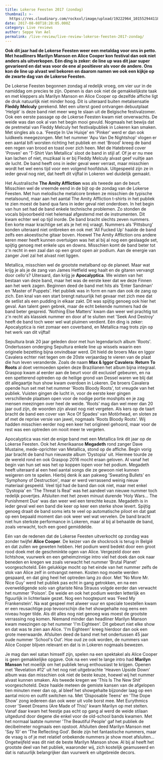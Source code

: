 ```yaml
---
title: Lokerse Feesten 2017 (zondag)
thumbnail: >-
  https://res.cloudinary.com/rockxxl/image/upload/19222964_10155294411888654_6270644261494970201_o.jpg
date: 2017-08-08T18:28:05.000Z
category: Live reviews
author: Seppe Van Ael
permalink: /live-review/live-review-lokerse-feesten-2017-zondag/
---
```

**Ook dit jaar had de Lokerse Feesten weer een metaldag voor ons in petto. Met headliners Marilyn Manson en Alice Cooper kon festival dan ook niet anders als uitverkopen. Eén ding is zeker: de line up was dit jaar super gevarieerd en dat was voor de ene al positiever als voor de andere. Ons kon de line up alvast wel bekoren en daarom namen we ook een kijkje op de zwarte dag van de Lokerse Feesten.**

De Lokerse Feesten begonnen zondag al redelijk vroeg, om vier uur in de namiddag om precies te zijn. Openen is dan ook niet de gemakkelijkste taak en met kleppers als Marilyn Manson en Alice Cooper op dezelfde affiche ligt de druk natuurlijk niet minder hoog. Dit is uiteraard buiten metalsensatie **Fleddy Melculy** gerekend. Met een uiterst goed ontvangen debuutplaat 'Helgië' is deze band niet meer weg te slaan uit de Belgische festivalzomer. Ook een eerste passage op de Lokerse Feesten kwam niet onverwachts. De weide was dan ook al van het begin mooi gevuld. Nogmaals het bewijs dat de pretmetal van Fleddy Melculy het festivalpubliek in Lokeren kan smaken. Met singles als o.a. 'Feestje In Uw Huisje' en 'Pinker' werd er dan ook luidkeels meegezongen. Met het nummer 'Apu Van De Nightshop' vlogen er een aantal bifi worsten richting het publiek en met 'Brood' kreeg de band een regen van brood en toast over zich heen. Met de Hatebreed cover 'Proven' en 'T-Shirt Van Metallica' sloot de band in stijl af. Of je er nu mee kan lachen of niet, muzikaal is er bij Fleddy Melculy alvast geef vuiltje aan de lucht. De band heeft ons in ieder geval weer verrast, maar misschien wordt het wel eens tijd voor een volgend hoofdstuk. Uitgespeeld zijn ze in ieder geval nog niet, dat heeft dit vijftal in Lokeren wel duidelijk gemaakt.

Het Australische **The Amity Affliction** was als tweede aan de beurt. Misschien wel de vreemde eend in de bijt op de zondag van de Lokerse Feesten. Met hun melodische metalcore breken ze misschien de typische metalsound, maar aan het aantal The Amity Affliction t-shirts in het publiek te zien moest de band qua fans in ieder geval niet onderdoen. In het begin van hun set had de band enkele technische problemen. Zo stonden de vocals bijvoorbeeld niet helemaal afgestemd met de instrumenten. Dit kwam echter wel op tijd inorde. De band bracht slechts zeven nummers. Een korte maar krachtige set als je het mij vraagt. Nummers als 'Pittsburg' konden uiteraard niet ontbreken en ook met 'All Fucked Up' haalde de band zelfs een akoestische gitaar boven. Hoewel The Amity Affliction ons andere keren meer heeft kunnen overtuigen was het al bij al nog een geslaagde set, spijtig genoeg met enkele ups en downs. Misschien komt de band beter tot z'n recht in een zaal dan op een groot open air podium. Aan de energie van zanger Joel zal het alvast niet liggen.

Metallica, misschien wel de grootste metalband op de planeet. Maar wat krijg je als je de zang van James Hetfield weg haalt en de gitaren vervangt door cello's? Uiteraard, dan krijg je **Apocalyptica**. We wisten van het bestaan van deze band, maar het was de eerste keer dat we deze Finnen aan het werk zagen. Beginnen deed de band met hits als 'Enter Sandman' en 'Master of Puppets'. Het publiek was in form en nam dan ook de zang op zich. Een knal van een start brengt natuurlijk het gevaar met zich mee dat de setlist als een pudding in elkaar zakt. Dit was spijtig genoeg ook hier het geval. Aan talent geen gebrek, maar de echt bekende nummers had de band beter gespreid. 'Nothing Else Matters' kwam dan weer wel prachtig tot z'n recht als klassiek nummer en door af te sluiten met 'Seek And Destroy' heeft de band toch weer wel wat pluimen verdient. Eén ding is zeker: Apocalyptica is niet zomaar een coverband, en Metallica mag trots zijn op het werk van dit vijftal!

Sepultura brak 20 jaar geleden door met hun legendarisch album 'Roots'. Ondertussen onderging Sepultura enkele line up wissels waarin een originele bezetting bijna onvindbaar werd. Dit hield de broers Max en Iggor Cavalera echter niet tegen om de 20ste verjaardag te vieren van de plaat die hun leven veranderde. Zoals de naam **Max & Iggor Cavalera: Return To Roots** al doet vermoeden spelen deze Brazilianen het album bijna integraal. Graspop kwam al eerder aan de beurt voor dit exclusief gebeuren, en na een spetterend optreden op de heilige grond van Dessel waren we blij dat dit allegaartje hun show kwam overdoen in Lokeren. De broers Cavalera opende hun set met het nummer 'Roots Bloody Roots', tot vreugde van het publiek. Vuisten gingen de lucht in, voor de eerste keer gingen verschillende plaatsen open voor de nodige portie moshpits en je zag mensen meezingen over heel de weide. 'Roots' mag dan wel meer dan 20 jaar oud zijn, de woorden zijn alvast nog niet vergeten. Als kers op de taart bracht de band een cover van 'Ace Of Spades' van Motörhead, en sloten ze af met de reprise versie van jawel, nogmaals 'Roots Bloody Roots'. Wij hadden misschien eerder nog een keer het origineel gehoord, maar voor de rest was een optreden om nooit meer te vergeten.

Apocalyptica was niet de enige band met een Metallica link dit jaar op de Lokerse Feesten. Ook het Amerikaanse **Megadeth** rond zanger Dave Mustaine, mede-oprichter van Metallica, stond op de affiche. Begin vorig jaar bracht de band hun nieuwste album 'Dystopia' uit. Hiermee tourde ze de wereld rond en ook Graspop 2016 mocht eraan geloven. Al vanaf het begin van hun set was het op koppen lopen voor het podium. Megadeth heeft uiteraard al een heel aantal songs die ze gewoon niet kunnen weigeren om te spelen. Hierbij denk ik aan pakweg 'Sweating Bullets' en 'Symphony of Destruction', maar er werd verrassend weinig nieuw materiaal gespeeld. Veel tijd had de band dan ook niet, maar met enkel 'Dystopia' en 'The Threat Is Real' was het aandeel van nieuwe nummer toch redelijk povertjes. Afsluiten met het zeven minuut durende 'Holy Wars… The Punishment Due' was dan weer wel een terechte keuze. Megadeth is in ieder geval wel een band die keer op keer een sterke show levert. Spijtig genoeg draait de band soms iets te veel op automatische piloot en dat gaat op een bepaald moment dan ook weer wel wat vervelen. De band bracht niet hun sterkste performance in Lokeren, maar al bij al behaalde de band, zoals verwacht, toch een goed gemiddelde.

Eén van de redenen dat de Lokerse Feesten uitverkocht op zondag was zonder twijfel **Alice Cooper**. De keizer van de shockrock is terug in België en dat zullen we geweten hebben. Het podium werd bedekt door een groot rood doek met de geschminkte ogen van Alice. Vergezeld door een lichtshow, vuurwerk en een geheimzinnige intro viel het doek dan ook naar beneden en kregen we zoals verwacht het nummer 'Brutal Planet' voorgeschoteld. Eén gelukkige mocht op het einde van het nummer zelfs de stok van Alice zelf in ontvangst nemen. Kosten nog moeite werden gespaard, en dat ging heel het optreden lang zo door. Met 'No More Mr. Nice Guy' werd het publiek pas echt in gang getrokken, en na een overweldigende solo van gitariste Nina Strauss volgde eerder dan verwacht het nummer 'Poison'. De weide en ook het podium werden letterlijk en figuurlijk in lichterlaaie gezet. Nog een hoogtepunt was 'Feed My Frankenstein'. Na wat gespeel met alweer vuur en speciale toestellen kwam er een reusachtige pop tevoorschijn die het showgehalte nog eens een niveau hoger tilde. Als dit alles nog niet genoeg was moest de grootste verrassing nog komen. Niemand minder dan headliner Marilyn Manson kwam meezingen op het nummer 'I'm Eighteen'. Dit gebeurt niet elke show en dat was te zien aan Alice. 'I'm Eighteen' kreeg hierdoor dan ook een grote meerwaarde. Afsluiten deed de band met het ondertussen 45 jaar oude nummer 'School's Out'. Hoe oud ze ook worden, de nummers van Alice Cooper blijven relevant en dat is in Lokeren nogmaals bewezen.

Je mag dan wel satan himself zijn, spelen na een spektakel als Alice Cooper is geen gemakkelijke opgave. Ook na een veel te lange intro had **Marilyn Manson** het moeilijk om het publiek terug enthousiast te krijgen. Openen met 'Revelation #12' uit het nog niet uitgebrachte 'Heaven Upside Down' album was dan misschien ook niet de beste keuze, hoewel wij het nummer alvast kunnen smaken. Als tweede kregen we 'This Is The New Shit' voorgeschoteld. Deze haalde meteen de gemiste kansen van de afgelopen tien minuten meer dan op, al bleef het showgehalte bijzonder laag op een aantal micro en outfit switchen na. Met 'Disposable Teens' en 'The Dope Show' zong iedereen dan ook weer uit volle borst mee. Met Eurythmics cover 'Sweet Dreams (Are Made of This)' kwam Marilyn op met stelten. Vanaf daar kwam het feestje pas echt op gang al werd de weide stilaan uitgedund door degene die enkel voor de old-school bands kwamen. Met het normaal laatste nummer 'The Beautiful People' gaf het publiek de decibelmeter nogmaals een opstoot. Afsluiten deed Marilyn Manson met 'Say 10' en 'The Reflecting God'. Beide zijn het fantastische nummers, maar de vraag is of je met relatief onbekende nummers je show moet afsluiten… Ongetwijfeld was dit niet de beste Marilyn Manson show. Al bij al heeft het grootste deel van het publiek, waaronder wij, zich kostelijk geamuseerd en dat is natuurlijk belangrijker dan vuurwerk en uitgebreide decors.
